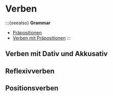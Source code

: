# Verben

:::{seealso}
**Grammar**

- [Präpositionen](./praeposition.md)
- [Verben mit Präpositionen](/a2/grammar/verben-mit-praepositionen.md)
:::

## Verben mit Dativ und Akkusativ

## Reflexivverben

## Positionsverben
